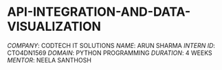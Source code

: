 # API-INTEGRATION-AND-DATA-VISUALIZATION
*COMPANY*: CODTECH IT SOLUTIONS
*NAME*: ARUN SHARMA
*INTERN ID*: CTO4DN1569
*DOMAIN*: PYTHON PROGRAMMING
*DURATION*: 4 WEEKS
*MENTOR*: NEELA SANTHOSH
